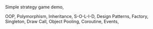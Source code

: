 Simple strategy game demo,

OOP, 
Polymorphism, 
Inheritance, 
S-O-L-I-D, 
Design Patterns, 
Factory, 
Singleton, 
Draw Call, 
Object Pooling, 
Coroutine, 
Events, 

